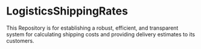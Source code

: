 # LogisticsShippingRates
This Repository is for establishing a robust, efficient, and transparent system for calculating shipping costs and providing delivery estimates to its customers.
